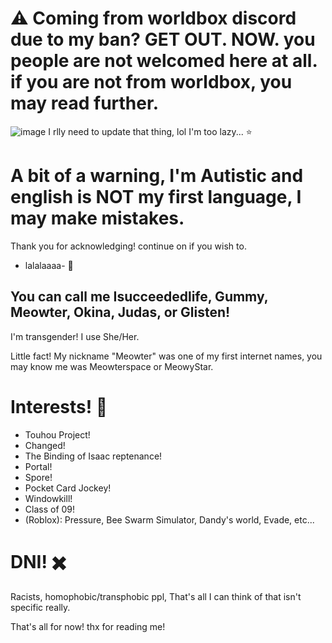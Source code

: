 #  ⚠️ Coming from worldbox discord due to my ban? GET OUT. NOW. you people are not welcomed here at all. if you are not from worldbox, you may read further.
![image](https://github.com/user-attachments/assets/a7c44aa7-3081-4363-a2b7-25ed329f6e71)
I rlly need to update that thing, lol I'm too lazy... ⭐

# A bit of a warning, I'm Autistic and english is NOT my first language, I may make mistakes.
Thank you for acknowledging! continue on if you wish to.


- lalalaaaa- 💃

## You can call me Isucceededlife, Gummy, Meowter, Okina, Judas, or Glisten!
I'm transgender! I use She/Her.

Little fact! My nickname "Meowter" was one of my first internet names, you may know me was Meowterspace or MeowyStar.

# Interests! 📃
- Touhou Project!
- Changed!
- The Binding of Isaac reptenance!
- Portal!
- Spore!
- Pocket Card Jockey!
- Windowkill!
- Class of 09!
- (Roblox): Pressure, Bee Swarm Simulator, Dandy's world, Evade, etc...

# DNI! ✖️
Racists, homophobic/transphobic ppl, That's all I can think of that isn't specific really.

That's all for now! thx for reading me!
